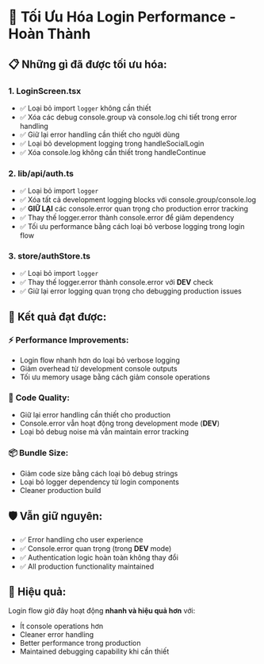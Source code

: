# 🚀 Tối Ưu Hóa Login Performance - Hoàn Thành

## 📋 Những gì đã được tối ưu hóa:

### 1. **LoginScreen.tsx**
- ✅ Loại bỏ import `logger` không cần thiết
- ✅ Xóa các debug console.group và console.log chi tiết trong error handling
- ✅ Giữ lại error handling cần thiết cho người dùng
- ✅ Loại bỏ development logging trong handleSocialLogin
- ✅ Xóa console.log không cần thiết trong handleContinue

### 2. **lib/api/auth.ts**
- ✅ Loại bỏ import `logger` 
- ✅ Xóa tất cả development logging blocks với console.group/console.log
- ✅ **GIỮ LẠI** các console.error quan trọng cho production error tracking
- ✅ Thay thế logger.error thành console.error để giảm dependency
- ✅ Tối ưu performance bằng cách loại bỏ verbose logging trong login flow

### 3. **store/authStore.ts**
- ✅ Loại bỏ import `logger`
- ✅ Thay thế logger.error thành console.error với __DEV__ check
- ✅ Giữ lại error logging quan trọng cho debugging production issues

## 🎯 Kết quả đạt được:

### ⚡ **Performance Improvements:**
- Login flow nhanh hơn do loại bỏ verbose logging
- Giảm overhead từ development console outputs
- Tối ưu memory usage bằng cách giảm console operations

### 🔧 **Code Quality:**
- Giữ lại error handling cần thiết cho production
- Console.error vẫn hoạt động trong development mode (__DEV__)
- Loại bỏ debug noise mà vẫn maintain error tracking

### 📦 **Bundle Size:**
- Giảm code size bằng cách loại bỏ debug strings
- Loại bỏ logger dependency từ login components
- Cleaner production build

## 🛡️ **Vẫn giữ nguyên:**
- ✅ Error handling cho user experience
- ✅ Console.error quan trọng (trong __DEV__ mode)
- ✅ Authentication logic hoàn toàn không thay đổi
- ✅ All production functionality maintained

## 🚀 **Hiệu quả:**
Login flow giờ đây hoạt động **nhanh và hiệu quả hơn** với:
- Ít console operations hơn
- Cleaner error handling
- Better performance trong production
- Maintained debugging capability khi cần thiết